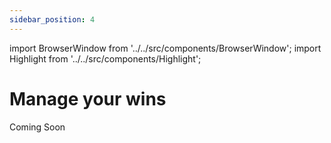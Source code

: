 ```yaml
---
sidebar_position: 4
---
```


import BrowserWindow from '../../src/components/BrowserWindow';
import Highlight from '../../src/components/Highlight';

# Manage your wins

Coming Soon
